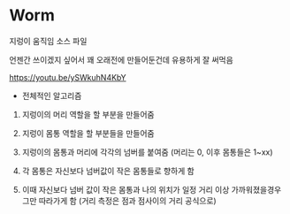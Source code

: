 # Worm

지렁이 움직임 소스 파일

언젠간 쓰이겠지 싶어서 꽤 오래전에 만들어둔건데 유용하게 잘 써먹음

https://youtu.be/ySWkuhN4KbY


- 전체적인 알고리즘

1. 지렁이의 머리 역할을 할 부분을 만들어줌

2. 지렁이 몸통 역할을 할 부분들을 만들어줌

3. 지렁이의 몸통과 머리에 각각의 넘버를 붙여줌 (머리는 0, 이후 몸통들은 1~xx)

4. 각 몸통은 자신보다 넘버값이 작은 몸통들로 향하게 함

5. 이때 자신보다 넘버 값이 작은 몸통과 나의 위치가 일정 거리 이상 가까워졌을경우 그만 따라가게 함 (거리 측정은 점과 점사이의 거리 공식으로)
